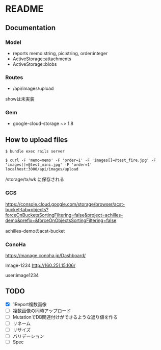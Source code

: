 # README

## Documentation

### Model

- reports memo:string, pic:string, order:integer
- ActiveStorage::attachments
- ActiveStorage::blobs

### Routes

- /api/images/upload

showは未実装

### Gem

- google-cloud-storage ~> 1.8

## How to upload files

`$ bundle exec rails server`

`$ curl -F 'memo=memo' -F 'order=1' -F 'images[]=@test_fire.jpg' -F 'images[]=@test_mini.jpg' -F 'order=1' localhost:3000/api/images/upload`

/storage/tx/wk に保存される

### GCS

<https://console.cloud.google.com/storage/browser/acst-bucket;tab=objects?forceOnBucketsSortingFiltering=false&project=achilles-demo&prefix=&forceOnObjectsSortingFiltering=false>

achilles-demoのacst-bucket

### ConoHa

<https://manage.conoha.jp/Dashboard/>

Image-1234 <http://160.251.15.106/>

user:image1234

## TODO

- [x] 1Report複数画像
- [ ] 複数画像の同時アップロード
- [ ] MutationでDB関連付けができるような返り値を作る
- [ ] リネーム
- [ ] リサイズ
- [ ] バリデーション
- [ ] Spec
